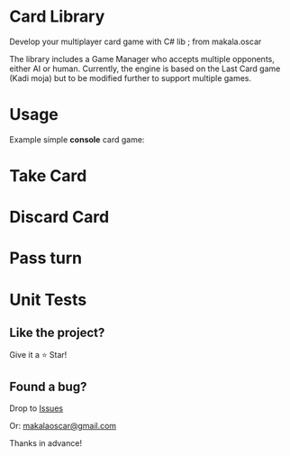 # Card Library

Develop your multiplayer card game with C# lib ; from makala.oscar


The library includes a Game Manager who accepts multiple opponents, either AI or human. Currently, the engine is based on the Last Card game (Kadi moja) but to be modified further to support multiple games.


# Usage

Example simple **console** card game:

# Take Card


# Discard Card


# Pass turn


# Unit Tests


## Like the project?

Give it a :star: Star!

## Found a bug?

Drop to [Issues](https://github.com/oscarmakala/CardLibrary/issues)

Or: makalaoscar@gmail.com

Thanks in advance!
